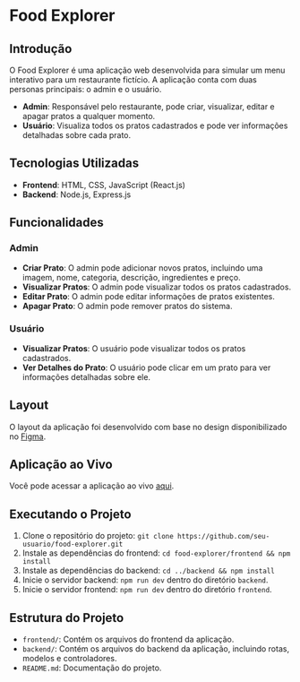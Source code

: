 # Food Explorer

## Introdução
O Food Explorer é uma aplicação web desenvolvida para simular um menu interativo para um restaurante fictício. A aplicação conta com duas personas principais: o admin e o usuário.

- **Admin**: Responsável pelo restaurante, pode criar, visualizar, editar e apagar pratos a qualquer momento.
- **Usuário**: Visualiza todos os pratos cadastrados e pode ver informações detalhadas sobre cada prato.

## Tecnologias Utilizadas
- **Frontend**: HTML, CSS, JavaScript (React.js)
- **Backend**: Node.js, Express.js


## Funcionalidades

### Admin
- **Criar Prato**: O admin pode adicionar novos pratos, incluindo uma imagem, nome, categoria, descrição, ingredientes e preço.
- **Visualizar Pratos**: O admin pode visualizar todos os pratos cadastrados.
- **Editar Prato**: O admin pode editar informações de pratos existentes.
- **Apagar Prato**: O admin pode remover pratos do sistema.

### Usuário
- **Visualizar Pratos**: O usuário pode visualizar todos os pratos cadastrados.
- **Ver Detalhes do Prato**: O usuário pode clicar em um prato para ver informações detalhadas sobre ele.

## Layout
O layout da aplicação foi desenvolvido com base no design disponibilizado no [Figma](https://www.figma.com/community/file/1196874589259687769/food-explorer-v2).  


## Aplicação ao Vivo
Você pode acessar a aplicação ao vivo [aqui](https://food-explorer-120.netlify.app/).

## Executando o Projeto
1. Clone o repositório do projeto: `git clone https://github.com/seu-usuario/food-explorer.git`
2. Instale as dependências do frontend: `cd food-explorer/frontend && npm install`
3. Instale as dependências do backend: `cd ../backend && npm install`
4. Inicie o servidor backend: `npm run dev` dentro do diretório `backend`.
5. Inicie o servidor frontend: `npm run dev` dentro do diretório `frontend`.

## Estrutura do Projeto
- `frontend/`: Contém os arquivos do frontend da aplicação.
- `backend/`: Contém os arquivos do backend da aplicação, incluindo rotas, modelos e controladores.
- `README.md`: Documentação do projeto.